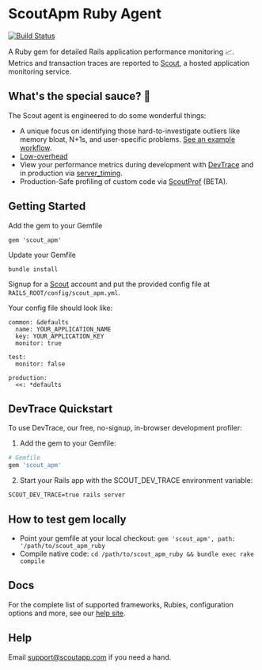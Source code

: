 # ScoutApm Ruby Agent

[![Build Status](https://github.com/scoutapp/scout_apm_ruby/actions/workflows/test.yml/badge.svg)](https://github.com/scoutapp/scout_apm_ruby/actions)

A Ruby gem for detailed Rails application performance monitoring 📈. Metrics and transaction traces are
reported to [Scout](https://scoutapp.com), a hosted application monitoring
service.

## What's the special sauce? 🤔

The Scout agent is engineered to do some wonderful things:

* A unique focus on identifying those hard-to-investigate outliers like memory bloat, N+1s, and user-specific problems. [See an example workflow](http://scoutapp.com/newrelic-alternative).
* [Low-overhead](http://blog.scoutapp.com/articles/2016/02/07/overhead-benchmarks-new-relic-vs-scout)
* View your performance metrics during development with [DevTrace](https://docs.scoutapm.com/#devtrace) and in production via [server_timing](https://github.com/scoutapp/ruby_server_timing).
* Production-Safe profiling of custom code via [ScoutProf](https://docs.scoutapm.com/#scoutprof) (BETA).

## Getting Started

Add the gem to your Gemfile

    gem 'scout_apm'

Update your Gemfile

    bundle install

Signup for a [Scout](https://scoutapm.com) account and put the provided
config file at `RAILS_ROOT/config/scout_apm.yml`.

Your config file should look like:

    common: &defaults
      name: YOUR_APPLICATION_NAME
      key: YOUR_APPLICATION_KEY
      monitor: true

    test:
      monitor: false

    production:
      <<: *defaults

## DevTrace Quickstart

To use DevTrace, our free, no-signup, in-browser development profiler:

1. Add the gem to your Gemfile:

```ruby
# Gemfile
gem 'scout_apm'
```

2. Start your Rails app with the SCOUT_DEV_TRACE environment variable:

```
SCOUT_DEV_TRACE=true rails server
```

## How to test gem locally

* Point your gemfile at your local checkout: `gem 'scout_apm', path: '/path/to/scout_apm_ruby`
* Compile native code: `cd /path/to/scout_apm_ruby && bundle exec rake compile`


## Docs

For the complete list of supported frameworks, Rubies, configuration options
and more, see our [help site](https://docs.scoutapm.com/).

## Help

Email support@scoutapp.com if you need a hand.
